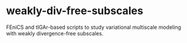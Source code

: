 # weakly-div-free-subscales
FEniCS and tIGAr-based scripts to study variational multiscale modeling with weakly divergence-free subscales.

